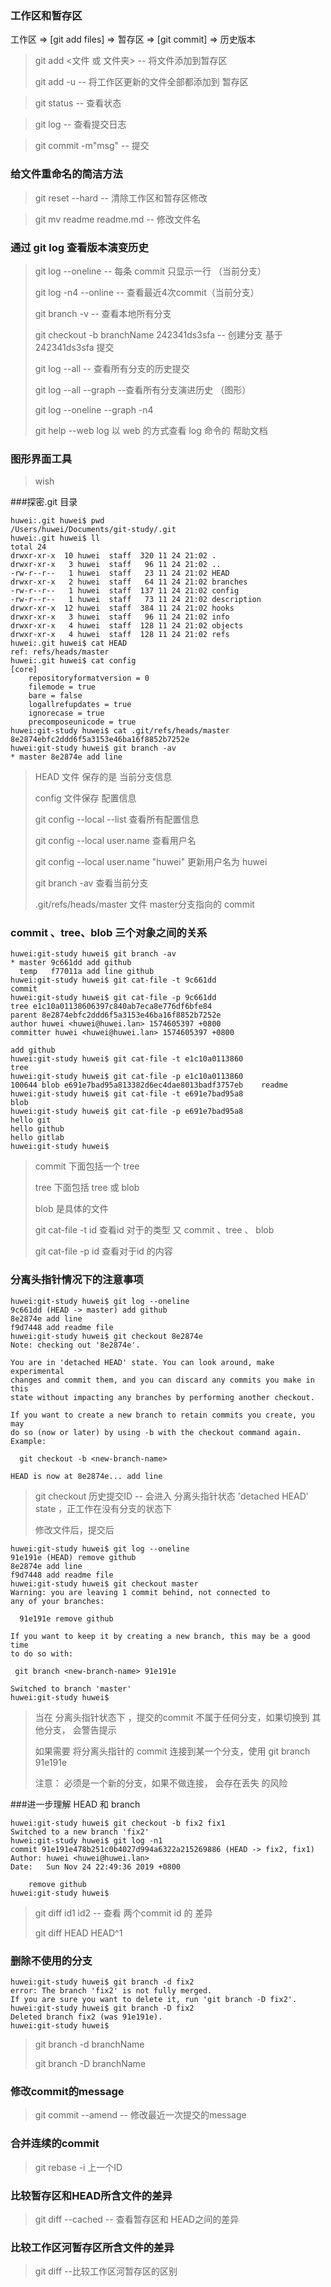 

### 工作区和暂存区

工作区 => [git add files]  => 暂存区 => [git commit] => 历史版本

>  git add <文件 或 文件夹>	  -- 将文件添加到暂存区
>
> git add -u  -- 将工作区更新的文件全部都添加到 暂存区

> git status  	-- 查看状态

>  git log	-- 查看提交日志

> git commit -m"msg"  -- 提交

### 给文件重命名的简洁方法

> git reset --hard   -- 清除工作区和暂存区修改

> git mv readme  readme.md  -- 修改文件名

### 通过 git log 查看版本演变历史

> git log --oneline   -- 每条 commit 只显示一行 （当前分支）
>
> git log -n4 --online  -- 查看最近4次commit（当前分支）
>
> git branch -v  -- 查看本地所有分支
>
> git checkout -b branchName   242341ds3sfa   -- 创建分支 基于 242341ds3sfa 提交
>
> git log --all  -- 查看所有分支的历史提交
>
> git log --all --graph  --查看所有分支演进历史  （图形）
>
> git log --oneline --graph -n4
>
> git help --web log   以 web 的方式查看 log 命令的 帮助文档

### 图形界面工具

> wish

###探密.git 目录

```shell
huwei:.git huwei$ pwd
/Users/huwei/Documents/git-study/.git
huwei:.git huwei$ ll
total 24
drwxr-xr-x  10 huwei  staff  320 11 24 21:02 .
drwxr-xr-x   3 huwei  staff   96 11 24 21:02 ..
-rw-r--r--   1 huwei  staff   23 11 24 21:02 HEAD
drwxr-xr-x   2 huwei  staff   64 11 24 21:02 branches
-rw-r--r--   1 huwei  staff  137 11 24 21:02 config
-rw-r--r--   1 huwei  staff   73 11 24 21:02 description
drwxr-xr-x  12 huwei  staff  384 11 24 21:02 hooks
drwxr-xr-x   3 huwei  staff   96 11 24 21:02 info
drwxr-xr-x   4 huwei  staff  128 11 24 21:02 objects
drwxr-xr-x   4 huwei  staff  128 11 24 21:02 refs
huwei:.git huwei$ cat HEAD 
ref: refs/heads/master
huwei:.git huwei$ cat config 
[core]
	repositoryformatversion = 0
	filemode = true
	bare = false
	logallrefupdates = true
	ignorecase = true
	precomposeunicode = true
huwei:git-study huwei$ cat .git/refs/heads/master 
8e2874ebfc2ddd6f5a3153e46ba16f8852b7252e
huwei:git-study huwei$ git branch -av
* master 8e2874e add line
```

> HEAD 文件 保存的是 当前分支信息
>
>config  文件保存 配置信息
>
>git config --local --list 查看所有配置信息
>
>git config --local user.name  查看用户名
>
>git config --local user.name "huwei" 更新用户名为 huwei
>
>git branch -av  查看当前分支
>
>.git/refs/heads/master  文件 master分支指向的 commit 



### commit 、tree、blob 三个对象之间的关系

```shell
huwei:git-study huwei$ git branch -av
* master 9c661dd add github
  temp   f77011a add line github
huwei:git-study huwei$ git cat-file -t 9c661dd
commit
huwei:git-study huwei$ git cat-file -p 9c661dd
tree e1c10a01138606397c840ab7eca8e776df6bfe84
parent 8e2874ebfc2ddd6f5a3153e46ba16f8852b7252e
author huwei <huwei@huwei.lan> 1574605397 +0800
committer huwei <huwei@huwei.lan> 1574605397 +0800

add github
huwei:git-study huwei$ git cat-file -t e1c10a0113860
tree
huwei:git-study huwei$ git cat-file -p e1c10a0113860
100644 blob e691e7bad95a813382d6ec4dae8013badf3757eb	readme
huwei:git-study huwei$ git cat-file -t e691e7bad95a8
blob
huwei:git-study huwei$ git cat-file -p e691e7bad95a8
hello git
hello github
hello gitlab
huwei:git-study huwei$ 
```

>  commit   下面包括一个 tree
>
> tree 下面包括 tree  或 blob
>
> blob 是具体的文件
>
> git cat-file -t  id   查看id 对于的类型  又  commit  、tree 、 blob
>
> git cat-file -p id  查看对于id 的内容

### 分离头指针情况下的注意事项

```shell
huwei:git-study huwei$ git log --oneline
9c661dd (HEAD -> master) add github
8e2874e add line
f9d7448 add readme file
huwei:git-study huwei$ git checkout 8e2874e
Note: checking out '8e2874e'.

You are in 'detached HEAD' state. You can look around, make experimental
changes and commit them, and you can discard any commits you make in this
state without impacting any branches by performing another checkout.

If you want to create a new branch to retain commits you create, you may
do so (now or later) by using -b with the checkout command again. Example:

  git checkout -b <new-branch-name>

HEAD is now at 8e2874e... add line
```

> git checkout 历史提交ID    -- 会进入 分离头指针状态  'detached HEAD' state  ，正工作在没有分支的状态下
>
> 修改文件后，提交后

```shell
huwei:git-study huwei$ git log --oneline
91e191e (HEAD) remove github
8e2874e add line
f9d7448 add readme file
huwei:git-study huwei$ git checkout master
Warning: you are leaving 1 commit behind, not connected to
any of your branches:

  91e191e remove github

If you want to keep it by creating a new branch, this may be a good time
to do so with:

 git branch <new-branch-name> 91e191e

Switched to branch 'master'
huwei:git-study huwei$ 
```

> 当在 分离头指针状态下 ，提交的commit 不属于任何分支，如果切换到 其他分支， 会警告提示
>
> 如果需要 将分离头指针的 commit  连接到某一个分支，使用 git branch <new-branch-name> 91e191e  
>
> 注意： 必须是一个新的分支，如果不做连接， 会存在丢失 的风险



###进一步理解 HEAD 和 branch

```shell
huwei:git-study huwei$ git checkout -b fix2 fix1
Switched to a new branch 'fix2'
huwei:git-study huwei$ git log -n1
commit 91e191e478b251c0b4027d994a6322a215269886 (HEAD -> fix2, fix1)
Author: huwei <huwei@huwei.lan>
Date:   Sun Nov 24 22:49:36 2019 +0800

    remove github
huwei:git-study huwei$
```



> git diff id1 id2    --  查看 两个commit id 的 差异
>
> git diff HEAD HEAD^1

### 删除不使用的分支

```shell
huwei:git-study huwei$ git branch -d fix2
error: The branch 'fix2' is not fully merged.
If you are sure you want to delete it, run 'git branch -D fix2'.
huwei:git-study huwei$ git branch -D fix2
Deleted branch fix2 (was 91e191e).
huwei:git-study huwei$ 
```

> git branch -d branchName 
>
> git branch -D branchName 

### 修改commit的message

> git commit --amend   -- 修改最近一次提交的message

### 合并连续的commit

> git rebase -i  上一个ID

### 比较暂存区和HEAD所含文件的差异

> git diff --cached   -- 查看暂存区和 HEAD之间的差异

### 比较工作区河暂存区所含文件的差异

> git diff    --比较工作区河暂存区的区别



